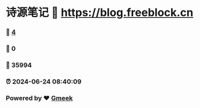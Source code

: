 # 诗源笔记 :link: https://blog.freeblock.cn 
### :page_facing_up: [4](https://blog.freeblock.cn/tag.html) 
### :speech_balloon: 0 
### :hibiscus: 35994 
### :alarm_clock: 2024-06-24 08:40:09 
### Powered by :heart: [Gmeek](https://github.com/Meekdai/Gmeek)
